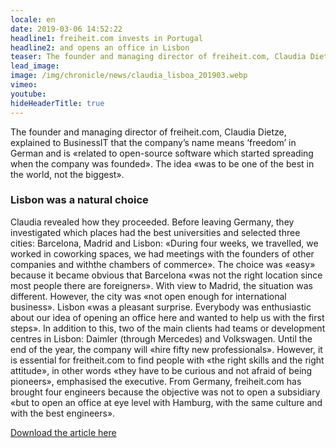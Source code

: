```yaml
---
locale: en
date: 2019-03-06 14:52:22
headline1: freiheit.com invests in Portugal
headline2: and opens an office in Lisbon
teaser: The founder and managing director of freiheit.com, Claudia Dietze, explained to BusinessIT that the company’s name means ‘freedom’ in German and is «related to open-source software which started spreading when the company was founded». The idea «was to be one of the best in the world, not the biggest».
lead_image:
image: /img/chronicle/news/claudia_lisboa_201903.webp
vimeo:
youtube:
hideHeaderTitle: true
---
```


The founder and managing director of freiheit.com, Claudia Dietze, explained to BusinessIT that the company’s name means ‘freedom’ in German and is «related to open-source software which started spreading when the company was founded». The idea «was to be one of the best in the world, not the biggest».

### Lisbon was a natural choice

Claudia revealed how they proceeded. Before leaving Germany, they investigated which places had the best universities and selected three cities: Barcelona, Madrid and Lisbon: «During four weeks, we travelled, we worked in coworking spaces, we had meetings with the founders of other companies and withthe chambers of commerce». The choice was «easy» because it became obvious that Barcelona «was not the right location since most people there are foreigners». With view to Madrid, the situation was different. However, the city was «not open enough for international business». Lisbon «was a pleasant surprise. Everybody was enthusiastic about our idea of opening an office here and wanted to help us with the first steps». In addition to this, two of the main clients had teams or development centres in Lisbon: Daimler (through Mercedes) and Volkswagen. Until the end of the year, the company will «hire fifty new professionals». However, it is essential for freitheit.com to find people with «the right skills and the right attitude», in other words «they have to be curious and not afraid of being pioneers», emphasised the executive. From Germany, freiheit.com has brought four engineers because the objective was not to open a subsidiary «but to open an office at eye level with Hamburg, with the same culture and with the best engineers».

[Download the article here](/downloads/190227_businessIT_Artikel_freiheit.com_en.pdf)
